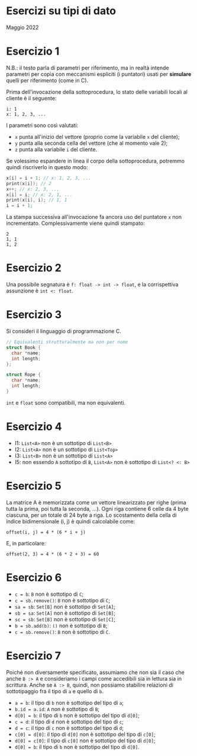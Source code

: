 # Esercizi su tipi di dato

Maggio 2022

# Esercizio 1

N.B.: il testo parla di parametri per riferimento, ma in realtà intende
parametri per copia con meccanismi espliciti (i puntatori) usati per
**simulare** quelli per riferimento (come in C).

Prima dell'invocazione della sottoprocedura, lo stato delle variabili locali al
cliente è il seguente:

```
i: 1
x: 1, 2, 3, ...
```

I parametri sono così valutati:

- `x` punta all'inizio del vettore (proprio come la variabile `x` del cliente);
- `y` punta alla seconda cella del vettore (che al momento vale 2);
- `z` punta alla variabile `i` del cliente.

Se volessimo espandere in linea il corpo della sottoprocedura, potremmo quindi
riscriverlo in questo modo:

```c
x[i] = i + 1; // x: 1, 2, 3, ...
print(x[i]); // 2
x++; // x: 2, 3, ...
x[i] = i; // x: 2, 1, ...
print(x[i], i); // 1, 1
i = i + 1;
```

La stampa successiva all'invocazione fa ancora uso del puntatore `x` non
incrementato. Complessivamente viene quindi stampato:

```
2
1, 1
1, 2
```

# Esercizio 2

Una possibile segnatura è `f: float -> int -> float`, e la corrispettiva
assunzione è `int <: float`.

# Esercizio 3

Si consideri il linguaggio di programmazione C.

```c
// Equivalenti strutturalmente ma non per nome
struct Book {
  char *name;
  int length;
};

struct Rope {
  char *name;
  int length;
}
```

`int` e `float` sono compatibili, ma non equivalenti.

# Esercizio 4

- I1: `List<A>` non è un sottotipo di `List<B>`
- I2: `List<A>` non è un sottotipo di `List<Top>`
- I3: `List<B>` non è un sottotipo di `List<A>`
- I5: non essendo `A` sottotipo di `B`,
  `List<A>` non è sottotipo di `List<? <: B>`

# Esercizio 5

La matrice A è memorizzata come un vettore linearizzato per righe (prima tutta
la prima, poi tutta la seconda, ...). Ogni riga contiene 6 celle da 4 byte
ciascuna, per un totale di 24 byte a riga. Lo scostamento della cella di indice
bidimensionale (i, j) è quindi calcolabile come:

```
offset(i, j) = 4 * (6 * i + j)
```

E, in particolare:

```
offset(2, 3) = 4 * (6 * 2 + 3) = 60
```

# Esercizio 6

- `c = b`: `B` non è sottotipo di `C`;
- `c = sb.remove()`: `B` non è sottotipo di `C`;
- `sa = sb`: `Set[B]` non è sottotipo di `Set[A]`;
- `sb = sa`: `Set[A]` non è sottotipo di `Set[B]`;
- `sc = sb`: `Set[B]` non è sottotipo di `Set[C]`;
- `b = sb.add(b)`: `()` non è sottotipo di `B`;
- `c = sb.remove()`: `B` non è sottotipo di `C`.

# Esercizio 7

Poiché non diversamente specificato, assumiamo che non sia il caso che anche
`B :> A` e consideriamo i campi come accedibili sia in lettura sia in scrittura.
Anche se `A :> B`, quindi, non possiamo stabilire relazioni di sottotipaggio fra
il tipo di `a` e quello di `b`.

- `a = b`: il tipo di `b` non è sottotipo del tipo di `a`;
- `b.id = a.id`: `A` non è sottotipo di `B`;
- `d[0] = b`: il tipo di `b` non è sottotipo del tipo di `d[0]`;
- `c = d`: il tipo di `d` non è sottotipo del tipo di `c`;
- `d = c`: il tipo di `c` non è sottotipo del tipo di `d`;
- `c[0] = d[0]`: il tipo di `d[0]` non è sottotipo del tipo di `c[0]`;
- `d[0] = c[0]`: il tipo di `c[0]` non è sottotipo del tipo di `d[0]`;
- `d[0] = b`: il tipo di `b` non è sottotipo del tipo di `d[0]`.
